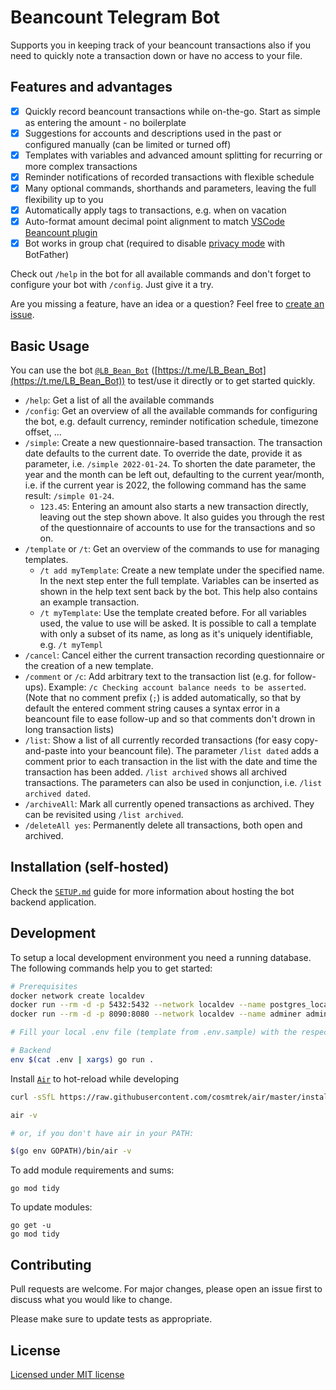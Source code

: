 # Beancount Telegram Bot

Supports you in keeping track of your beancount transactions also if you need to quickly note a transaction down or have no access to your file.

## Features and advantages

* [x] Quickly record beancount transactions while on-the-go. Start as simple as entering the amount - no boilerplate
* [x] Suggestions for accounts and descriptions used in the past or configured manually (can be limited or turned off)
* [x] Templates with variables and advanced amount splitting for recurring or more complex transactions
* [x] Reminder notifications of recorded transactions with flexible schedule
* [x] Many optional commands, shorthands and parameters, leaving the full flexibility up to you
* [x] Automatically apply tags to transactions, e.g. when on vacation
* [x] Auto-format amount decimal point alignment to match [VSCode Beancount plugin](https://marketplace.visualstudio.com/items?itemName=Lencerf.beancount)
* [x] Bot works in group chat (required to disable [privacy mode](https://core.telegram.org/bots#privacy-mode) with BotFather)

Check out `/help` in the bot for all available commands and don't forget to configure your bot with `/config`. Just give it a try.

Are you missing a feature, have an idea or a question? Feel free to [create an issue](https://github.com/LucaBernstein/beancount-bot-tg/issues/new/choose).

## Basic Usage

You can use the bot [`@LB_Bean_Bot`](https://t.me/LB_Bean_Bot) ([https://t.me/LB_Bean_Bot](https://t.me/LB_Bean_Bot)) to test/use it directly or to get started quickly.

* `/help`: Get a list of all the available commands
* `/config`: Get an overview of all the available commands for configuring the bot, e.g. default currency, reminder notification schedule, timezone offset, ...
* `/simple`: Create a new questionnaire-based transaction. The transaction date defaults to the current date. To override the date, provide it as parameter, i.e. `/simple 2022-01-24`. To shorten the date parameter, the year and the month can be left out, defaulting to the current year/month, i.e. if the current year is 2022, the following command has the same result: `/simple 01-24`.
  * `123.45`: Entering an amount also starts a new transaction directly, leaving out the step shown above. It also guides you through the rest of the questionnaire of accounts to use for the transactions and so on.
* `/template` or `/t`: Get an overview of the commands to use for managing templates.
  * `/t add myTemplate`: Create a new template under the specified name. In the next step enter the full template. Variables can be inserted as shown in the help text sent back by the bot. This help also contains an example transaction.
  * `/t myTemplate`: Use the template created before. For all variables used, the value to use will be asked. It is possible to call a template with only a subset of its name, as long as it's uniquely identifiable, e.g. `/t myTempl`
* `/cancel`: Cancel either the current transaction recording questionnaire or the creation of a new template.
* `/comment` or `/c`: Add arbitrary text to the transaction list (e.g. for follow-ups). Example: `/c Checking account balance needs to be asserted`. (Note that no comment prefix (`;`) is added automatically, so that by default the entered comment string causes a syntax error in a beancount file to ease follow-up and so that comments don't drown in long transaction lists)
* `/list`: Show a list of all currently recorded transactions (for easy copy-and-paste into your beancount file). The parameter `/list dated` adds a comment prior to each transaction in the list with the date and time the transaction has been added. `/list archived` shows all archived transactions. The parameters can also be used in conjunction, i.e. `/list archived dated`.
* `/archiveAll`: Mark all currently opened transactions as archived. They can be revisited using `/list archived`.
* `/deleteAll yes`: Permanently delete all transactions, both open and archived.

## Installation (self-hosted)

Check the [`SETUP.md`](./SETUP.md) guide for more information about hosting the bot backend application.

## Development

To setup a local development environment you need a running database.
The following commands help you to get started:

```bash
# Prerequisites
docker network create localdev
docker run --rm -d -p 5432:5432 --network localdev --name postgres_localdev -e POSTGRES_PASSWORD=password postgres
docker run --rm -d -p 8090:8080 --network localdev --name adminer adminer

# Fill your local .env file (template from .env.sample) with the respective values

# Backend
env $(cat .env | xargs) go run .
```

Install [`Air`](https://github.com/cosmtrek/air) to hot-reload while developing

```bash
curl -sSfL https://raw.githubusercontent.com/cosmtrek/air/master/install.sh | sh -s -- -b $(go env GOPATH)/bin

air -v

# or, if you don't have air in your PATH:

$(go env GOPATH)/bin/air -v
```

To add module requirements and sums:

```
go mod tidy
```

To update modules:

```
go get -u
go mod tidy
```

## Contributing

Pull requests are welcome. For major changes, please open an issue first to discuss what you would like to change.

Please make sure to update tests as appropriate.

## License

[Licensed under MIT license](./LICENSE)
